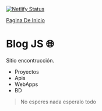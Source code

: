 [![Netlify Status](https://api.netlify.com/api/v1/badges/74b08afd-bbd2-424c-b0c2-0dfa1dc0896e/deploy-status)](https://app.netlify.com/sites/jackestar/deploys)

[Pagina De Inicio](https://jackestar.netlify.app)

# Blog JS :globe_with_meridians:

Sitio encontrucción.

* Proyectos
* Apis
* WebApps
* BD

> No esperes nada esperalo todo